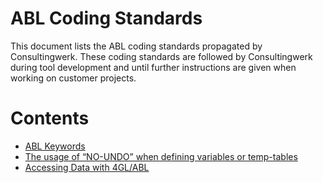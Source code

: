 # ABL Coding Standards

This document lists the ABL coding standards propagated by Consultingwerk. These coding standards are followed by Consultingwerk during tool development and until further instructions are given when working on customer projects.

# Contents

- [ABL Keywords](keywords.md "ABL Keywords")  
- [The usage of “NO-UNDO” when defining variables or temp-tables](no-undo.md "The usage of “NO-UNDO” when defining variables or temp-tables")
- [Accessing Data with 4GL/ABL](data-access.md "Accessing Data with 4GL/ABL")
